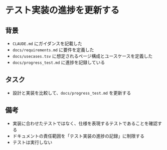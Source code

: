 # テスト実装の進捗を更新する

## 背景

- `CLAUDE.md` にガイダンスを記載した
- `docs/requirements.md` に要件を定義した
- `docs/usecases.tsv` に想定されるページ構成とユースケースを定義した
- `docs/progress_test.md` に進捗を記録している

## タスク

- 設計と実装を比較して、`docs/progress_test.md` を更新する

## 備考

- 実装に合わせたテストではなく、仕様を表現するテストであることを確認する
- ドキュメントの責任範囲を「テスト実装の進捗の記録」に制限する
- テストは実行しない
